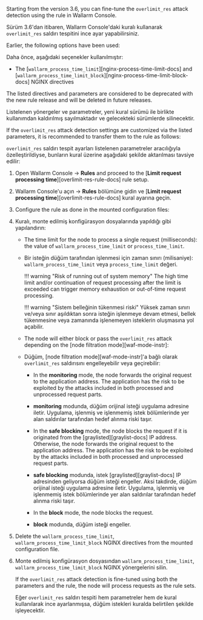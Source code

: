 Starting from the version 3.6, you can fine-tune the `overlimit_res` attack detection using the rule in Wallarm Console.

Sürüm 3.6'dan itibaren, Wallarm Console'daki kuralı kullanarak `overlimit_res` saldırı tespitini ince ayar yapabilirsiniz.

Earlier, the following options have been used:

Daha önce, aşağıdaki seçenekler kullanılmıştır:

* The [`wallarm_process_time_limit`][nginx-process-time-limit-docs] and [`wallarm_process_time_limit_block`][nginx-process-time-limit-block-docs] NGINX directives
<!-- * The [`process_time_limit`][envoy-process-time-limit-docs] and [`process_time_limit_block`][envoy-process-time-limit-block-docs] Envoy parameters -->

The listed directives and parameters are considered to be deprecated with the new rule release and will be deleted in future releases.

Listelenen yönergeler ve parametreler, yeni kural sürümü ile birlikte kullanımdan kaldırılmış sayılmaktadır ve gelecekteki sürümlerde silinecektir.

If the `overlimit_res` attack detection settings are customized via the listed parameters, it is recommended to transfer them to the rule as follows:

`overlimit_res` saldırı tespit ayarları listelenen parametreler aracılığıyla özelleştirildiyse, bunların kural üzerine aşağıdaki şekilde aktarılması tavsiye edilir:

1. Open Wallarm Console → **Rules** and proceed to the [**Limit request processing time**][overlimit-res-rule-docs] rule setup.

1. Wallarm Console'u açın → **Rules** bölümüne gidin ve [**Limit request processing time**][overlimit-res-rule-docs] kural ayarına geçin.

1. Configure the rule as done in the mounted configuration files:

1. Kuralı, monte edilmiş konfigürasyon dosyalarında yapıldığı gibi yapılandırın:

    <!-- * The rule condition should match the NGINX or Envoy configuration block with the `wallarm_process_time_limit` and `wallarm_process_time_limit_block` directives or the `process_time_limit` and `process_time_limit_block` parameters specified. -->
    * The time limit for the node to process a single request (milliseconds): the value of `wallarm_process_time_limit` or `process_time_limit`.

    * Bir isteğin düğüm tarafından işlenmesi için zaman sınırı (milisaniye): `wallarm_process_time_limit` veya `process_time_limit` değeri.

        !!! warning "Risk of running out of system memory"
            The high time limit and/or continuation of request processing after the limit is exceeded can trigger memory exhaustion or out-of-time request processing.

        !!! warning "Sistem belleğinin tükenmesi riski"
            Yüksek zaman sınırı ve/veya sınır aşıldıktan sonra isteğin işlenmeye devam etmesi, bellek tükenmesine veya zamanında işlenemeyen isteklerin oluşmasına yol açabilir.

    * The node will either block or pass the `overlimit_res` attack depending on the [node filtration mode][waf-mode-instr]:

    * Düğüm, [node filtration mode][waf-mode-instr]'a bağlı olarak `overlimit_res` saldırısını engelleyebilir veya geçirebilir:

        * In the **monitoring** mode, the node forwards the original request to the application address. The application has the risk to be exploited by the attacks included in both processed and unprocessed request parts.

        * **monitoring** modunda, düğüm orijinal isteği uygulama adresine iletir. Uygulama, işlenmiş ve işlenmemiş istek bölümlerinde yer alan saldırılar tarafından hedef alınma riski taşır.

        * In the **safe blocking** mode, the node blocks the request if it is originated from the [graylisted][graylist-docs] IP address. Otherwise, the node forwards the original request to the application address. The application has the risk to be exploited by the attacks included in both processed and unprocessed request parts.

        * **safe blocking** modunda, istek [graylisted][graylist-docs] IP adresinden geliyorsa düğüm isteği engeller. Aksi takdirde, düğüm orijinal isteği uygulama adresine iletir. Uygulama, işlenmiş ve işlenmemiş istek bölümlerinde yer alan saldırılar tarafından hedef alınma riski taşır.

        * In the **block** mode, the node blocks the request.

        * **block** modunda, düğüm isteği engeller.

1. Delete the `wallarm_process_time_limit`, `wallarm_process_time_limit_block` NGINX directives from the mounted configuration file.

1. Monte edilmiş konfigürasyon dosyasından `wallarm_process_time_limit`, `wallarm_process_time_limit_block` NGINX yönergelerini silin.

    If the `overlimit_res` attack detection is fine-tuned using both the parameters and the rule, the node will process requests as the rule sets.

    Eğer `overlimit_res` saldırı tespiti hem parametreler hem de kural kullanılarak ince ayarlanmışsa, düğüm istekleri kuralda belirtilen şekilde işleyecektir.